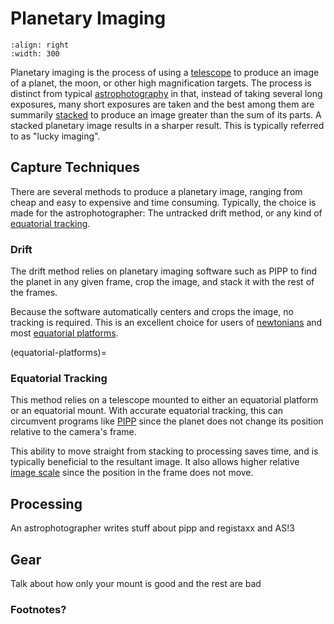 # Planetary Imaging

```{image} https://t3.gstatic.com/licensed-image?q=tbn:ANd9GcQUNGwc8h9VqUTHCmp-42Ph6G4YbjA6N2sCxtCTjNgkCFuw0Ms5eZMzZDZI9y97Rh2I
:align: right
:width: 300
```

Planetary imaging is the process of using a [telescope](../beginning/telescope.md) to produce an image of a planet, the moon, or other high magnification targets. The process is distinct from typical [astrophotography](../imaging/index.md) in that, instead of taking several long exposures, many short exposures are taken and the best among them are summarily [stacked](../imaging/software.md) to produce an image greater than the sum of its parts. A stacked planetary image results in a sharper result. This is typically referred to as "lucky imaging".

## Capture Techniques

There are several methods to produce a planetary image, ranging from cheap and easy to expensive and time consuming. Typically, the choice is made for the astrophotographer: The untracked drift method, or any kind of [equatorial tracking](#equatorial-platforms).

### Drift

The drift method relies on planetary imaging software such as PIPP to find the planet in any given frame, crop the image, and stack it with the rest of the frames.

Because the software automatically centers and crops the image, no tracking is required. This is an excellent choice for users of [newtonians](../beginning/newtonians.md) and most [equatorial platforms](#equatorial-platforms).

(equatorial-platforms)=

### Equatorial Tracking

This method relies on a telescope mounted to either an equatorial platform or an equatorial mount. With accurate equatorial tracking, this can circumvent programs like [PIPP](../imaging/software.md) since the planet does not change its position relative to the camera's frame.

This ability to move straight from stacking to processing saves time, and is typically beneficial to the resultant image. It also allows higher relative [image scale](../imaging/understanding_ap.md) since the position in the frame does not move.

## Processing

An astrophotographer writes stuff about pipp and registaxx and AS!3

## Gear

Talk about how only your mount is good and the rest are bad

### Footnotes?
